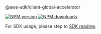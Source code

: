 @aws-sdk/client-global-accelerator

[![NPM version](https://img.shields.io/npm/v/@aws-sdk/client-global-accelerator/beta.svg)](https://www.npmjs.com/package/@aws-sdk/client-global-accelerator)
[![NPM downloads](https://img.shields.io/npm/dm/@aws-sdk/client-global-accelerator.svg)](https://www.npmjs.com/package/@aws-sdk/client-global-accelerator)

For SDK usage, please step to [SDK readme](https://github.com/aws/aws-sdk-js-v3).
